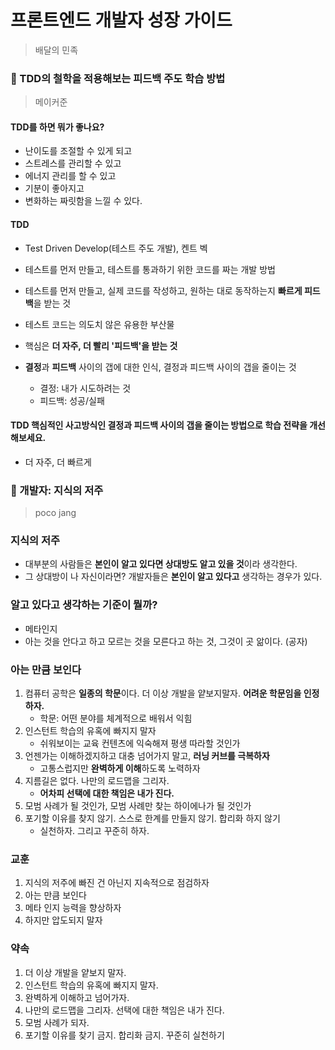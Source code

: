 # 프론트엔드 개발자 성장 가이드

> 배달의 민족



### :clap: TDD의 철학을 적용해보는 피드백 주도 학습 방법

> 메이커준

#### TDD를 하면 뭐가 좋나요?

- 난이도를 조절할 수 있게 되고
- 스트레스를 관리할 수 있고
- 에너지 관리를 할 수 있고
- 기분이 좋아지고
- 변화하는 짜릿함을 느낄 수 있다.

#### TDD

- Test Driven Develop(테스트 주도 개발), 켄트 벡
- 테스트를 먼저 만들고, 테스트를 통과하기 위한 코드를 짜는 개발 방법
- 테스트를 먼저 만들고, 실제 코드를 작성하고, 원하는 대로 동작하는지 **빠르게 피드백**을 받는 것

- 테스트 코드는 의도치 않은 유용한 부산물
- 핵심은 **더 자주, 더 빨리 '피드백'을 받는 것**
- **결정**과 **피드백** 사이의 갭에 대한 인식, 결정과 피드백 사이의 갭을 줄이는 것
  - 결정: 내가 시도하려는 것
  - 피드백: 성공/실패

#### TDD 핵심적인 사고방식인 결정과 피드백 사이의 갭을 줄이는 방법으로 학습 전략을 개선해보세요.

- 더 자주, 더 빠르게 



### :ghost: 개발자: 지식의 저주

> poco jang

### 지식의 저주

- 대부분의 사람들은 **본인이 알고 있다면 상대방도 알고 있을 것**이라 생각한다.
- 그 상대방이 나 자신이라면? 개발자들은 **본인이 알고 있다고** 생각하는 경우가 있다.

### 알고 있다고 생각하는 기준이 뭘까?

- 메타인지
- 아는 것을 안다고 하고 모르는 것을 모른다고 하는 것, 그것이 곳 앎이다. (공자)

### 아는 만큼 보인다

1. 컴퓨터 공학은 **일종의 학문**이다. 더 이상 개발을 얕보지말자. **어려운 학문임을 인정하자.**
   - 학문: 어떤 분야를 체계적으로 배워서 익힘
2. 인스턴트 학습의 유혹에 빠지지 말자
   - 쉬워보이는 교육 컨텐츠에 익숙해져 평생 따라할 것인가
3. 언젠가는 이해하겠지하고 대충 넘어가지 말고, **러닝 커브를 극복하자**
   - 고통스럽지만 **완벽하게 이해**하도록 노력하자
4. 지름길은 없다. 나만의 로드맵을 그리자.
   - **어차피 선택에 대한 책임은 내가 진다.**
5. 모범 사례가 될 것인가, 모범 사례만 찾는 하이에나가 될 것인가
6. 포기할 이유를 찾지 않기. 스스로 한계를 만들지 않기. 합리화 하지 않기
   - 실천하자. 그리고 꾸준히 하자.

### 교훈

1. 지식의 저주에 빠진 건 아닌지 지속적으로 점검하자
2. 아는 만큼 보인다
3. 메타 인지 능력을 향상하자
4. 하지만 압도되지 말자

### 약속

1. 더 이상 개발을 얕보지 말자.
2. 인스턴트 학습의 유혹에 빠지지 말자.
3. 완벽하게 이해하고 넘어가자.
4. 나만의 로드맵을 그리자. 선택에 대한 책임은 내가 진다.
5. 모범 사례가 되자.
6. 포기할 이유를 찾기 금지. 합리화 금지. 꾸준히 실천하기